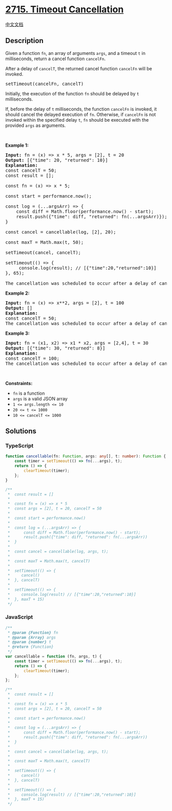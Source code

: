 # [2715. Timeout Cancellation](https://leetcode.com/problems/timeout-cancellation)

[中文文档](/solution/2700-2799/2715.Timeout%20Cancellation/README.md)

## Description

<p>Given a function <code>fn</code>, an array of&nbsp;arguments&nbsp;<code>args</code>, and a timeout&nbsp;<code>t</code>&nbsp;in milliseconds, return a cancel function <code>cancelFn</code>.</p>

<p>After a delay of <code>cancelT</code>, the returned cancel function <code>cancelFn</code> will be invoked.</p>

<pre>
setTimeout(cancelFn, cancelT)
</pre>

<p>Initially, the execution of the function <code>fn</code> should be delayed by <code>t</code> milliseconds.</p>

<p>If, before the delay of <code>t</code> milliseconds, the function <code>cancelFn</code> is invoked, it should cancel the delayed execution of <code>fn</code>. Otherwise, if <code>cancelFn</code> is not invoked within the specified delay <code>t</code>, <code>fn</code> should be executed with the provided <code>args</code> as arguments.</p>

<p>&nbsp;</p>
<p><strong class="example">Example 1:</strong></p>

<pre>
<strong>Input:</strong> fn = (x) =&gt; x * 5, args = [2], t = 20
<strong>Output:</strong> [{&quot;time&quot;: 20, &quot;returned&quot;: 10}]
<strong>Explanation:</strong> 
const cancelT = 50;
const result = [];

const fn = (x) =&gt; x * 5;

const start = performance.now();

const log = (...argsArr) =&gt; {
    const diff = Math.floor(performance.now() - start);
    result.push({&quot;time&quot;: diff, &quot;returned&quot;: fn(...argsArr)});
}
 &nbsp; &nbsp;&nbsp;
const cancel = cancellable(log, [2], 20);

const maxT = Math.max(t, 50);
&nbsp; &nbsp; &nbsp; &nbsp; &nbsp;&nbsp;
setTimeout(cancel, cancelT);

setTimeout(() =&gt; {
 &nbsp; &nbsp; console.log(result); // [{&quot;time&quot;:20,&quot;returned&quot;:10}]
}, 65);

The cancellation was scheduled to occur after a delay of cancelT (50ms), which happened after the execution of fn(2) at 20ms.
</pre>

<p><strong class="example">Example 2:</strong></p>

<pre>
<strong>Input:</strong> fn = (x) =&gt; x**2, args = [2], t = 100
<strong>Output:</strong> []
<strong>Explanation:</strong> 
const cancelT = 50;
The cancellation was scheduled to occur after a delay of cancelT (50ms), which happened before the execution of fn(2) at 100ms, resulting in fn(2) never being called.
</pre>

<p><strong class="example">Example 3:</strong></p>

<pre>
<strong>Input:</strong> fn = (x1, x2) =&gt; x1 * x2, args = [2,4], t = 30
<strong>Output:</strong> [{&quot;time&quot;: 30, &quot;returned&quot;: 8}]
<strong>Explanation: 
</strong>const cancelT = 100;
The cancellation was scheduled to occur after a delay of cancelT (100ms), which happened after the execution of fn(2,4) at 30ms.
</pre>

<p>&nbsp;</p>
<p><strong>Constraints:</strong></p>

<ul>
	<li><code>fn</code> is a function</li>
	<li><code>args</code> is a valid JSON array</li>
	<li><code>1 &lt;= args.length &lt;= 10</code></li>
	<li><code><font face="monospace">20 &lt;= t &lt;= 1000</font></code></li>
	<li><code><font face="monospace">10 &lt;= cancelT &lt;= 1000</font></code></li>
</ul>

## Solutions

<!-- tabs:start -->

### **TypeScript**

```ts
function cancellable(fn: Function, args: any[], t: number): Function {
    const timer = setTimeout(() => fn(...args), t);
    return () => {
        clearTimeout(timer);
    };
}

/**
 *  const result = []
 *
 *  const fn = (x) => x * 5
 *  const args = [2], t = 20, cancelT = 50
 *
 *  const start = performance.now()
 *
 *  const log = (...argsArr) => {
 *      const diff = Math.floor(performance.now() - start);
 *      result.push({"time": diff, "returned": fn(...argsArr))
 *  }
 *
 *  const cancel = cancellable(log, args, t);
 *
 *  const maxT = Math.max(t, cancelT)
 *
 *  setTimeout(() => {
 *     cancel()
 *  }, cancelT)
 *
 *  setTimeout(() => {
 *     console.log(result) // [{"time":20,"returned":10}]
 *  }, maxT + 15)
 */
```

### **JavaScript**

```js
/**
 * @param {Function} fn
 * @param {Array} args
 * @param {number} t
 * @return {Function}
 */
var cancellable = function (fn, args, t) {
    const timer = setTimeout(() => fn(...args), t);
    return () => {
        clearTimeout(timer);
    };
};

/**
 *  const result = []
 *
 *  const fn = (x) => x * 5
 *  const args = [2], t = 20, cancelT = 50
 *
 *  const start = performance.now()
 *
 *  const log = (...argsArr) => {
 *      const diff = Math.floor(performance.now() - start);
 *      result.push({"time": diff, "returned": fn(...argsArr))
 *  }
 *
 *  const cancel = cancellable(log, args, t);
 *
 *  const maxT = Math.max(t, cancelT)
 *
 *  setTimeout(() => {
 *     cancel()
 *  }, cancelT)
 *
 *  setTimeout(() => {
 *     console.log(result) // [{"time":20,"returned":10}]
 *  }, maxT + 15)
 */
```

<!-- tabs:end -->
